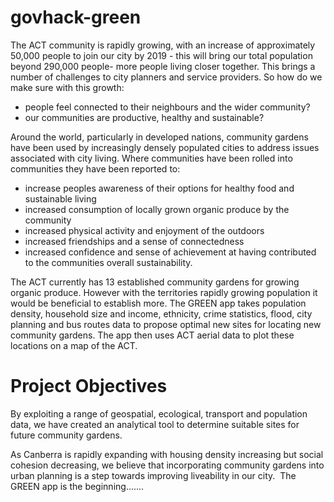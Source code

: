 # govhack-green

The ACT community is rapidly growing, with an increase of approximately 50,000 people to join our city by 2019 - this will bring our total population beyond 290,000 people- more people living closer together. This brings a number of challenges to city planners and service providers. So how do we make sure with this growth:
 * people feel connected to their neighbours and the wider community?
 * our communities are productive, healthy and sustainable?
 
 Around the world, particularly in developed nations, community gardens have been used by increasingly densely populated cities to address issues associated with city living. Where communities have been rolled into communities they have been reported to:
 * increase peoples awareness of their options for healthy food and sustainable living
 * increased consumption of locally grown organic produce by the community
 * increased physical activity and enjoyment of the outdoors
 * increased friendships and a sense of connectedness
 * increased confidence and sense of achievement at having contributed to the communities overall sustainability.

The ACT currently has 13 established community gardens for growing organic produce. However with the territories rapidly growing population it would be beneficial to establish more. The GREEN app takes population density, household size and income, ethnicity, crime statistics, flood, city planning and bus routes data to propose optimal new sites for locating new community gardens. The app then uses ACT aerial data to plot these locations on a map of the ACT. 

# Project Objectives

By exploiting a range of geospatial, ecological, transport and population data, we have created an analytical tool to determine suitable sites for future community gardens.
 
As Canberra is rapidly expanding with housing density increasing but social cohesion decreasing, we believe that incorporating community gardens into urban planning is a step towards improving liveability in our city.
​
The GREEN app is the beginning.......

